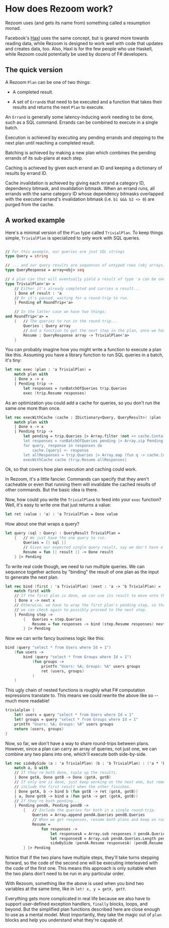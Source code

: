 # How does Rezoom work?

Rezoom uses (and gets its name from) something called a resumption monad.

Facebook's [Haxl](https://github.com/facebook/Haxl) uses the same concept, but
is geared more towards reading data, while Rezoom is designed to work well with
code that updates and creates data, too. Also, Haxl is for the few people who
use Haskell, while Rezoom could potentially be used by dozens of F# developers.

## The quick version

A Rezoom `Plan` can be one of two things:

* A completed result.

* A set of `Errand`s that need to be executed and a function that takes their
  results and returns the next `Plan` to execute.

An `Errand` is generally some latency-inducing work needing to be done, such as
a SQL command. Errands can be combined to execute in a single batch.

Execution is achieved by executing any pending errands and stepping to the next
plan until reaching a completed result.

Batching is achieved by making a new plan which combines the pending errands of
its sub-plans at each step.

Caching is achieved by given each errand an ID and keeping a dictionary of
results by errand ID.

Cache invalidation is achieved by giving each errand a category ID, dependency
bitmask, and invalidation bitmask. When an errand runs, all errands with the
same category ID whose dependency bitmasks overlapped with the executed errand's
invalidation bitmask (i.e. `b1 &&& b2 <> 0`) are purged from the cache.

## A worked example

Here's a minimal version of the `Plan` type called `TrivialPlan`. To keep things
simple, `TrivialPlan` is specialized to only work with SQL queries.

```fsharp

// For this example, our queries are just SQL strings
type Query = string

// ... and our query results are sequences of untyped rows (obj arrays).
type QueryResponse = array<obj> seq

// A plan can that will eventually yield a result of type 'a can be one of two things:
type TrivialPlan<'a> =
    // Either it's already completed and carries a result...
    | Done of result : 'a
    // Or it's paused, waiting for a round-trip to run.
    | Pending of RoundTrip<'a>

    // In the latter case we have two things:
and RoundTrip<'a> =
    {   // The queries to run in the round-trip...
        Queries : Query array
        // And a function to get the next step in the plan, once we have the responses to our queries.
        Resume : QueryResponse array -> TrivialPlan<'a>
    }

```

You can probably imagine how you might write a function to execute a plan like this. Assuming you have a library
function to run SQL queries in a batch, it's tiny:

```fsharp
let rec exec (plan : 'a TrivialPlan) =
    match plan with
    | Done x -> x
    | Pending trip ->
        let responses = runBatchOfQueries trip.Queries
        exec (trip.Resume responses)
```

As an optimization you could add a cache for queries, so you don't run the same one more than once.

```fsharp
let rec execWithCache (cache : IDictionary<Query, QueryResult>) (plan : 'a TrivialPlan) =
    match plan with
    | Done x -> x
    | Pending trip ->
        let pending = trip.Queries |> Array.filter (not << cache.ContainsKey)
        let responses = runBatchOfQueries pending |> Array.zip Pending
        for query, response in responses do
            cache.[query] <- response
        let allResponses = trip.Queries |> Array.map (fun q -> cache.[q])
        execWithCache cache (trip.Resume allResponses)
```

Ok, so that covers how plan execution and caching could work.

In Rezoom, it's a little fancier. Commands can specify that they aren't
cacheable or even that running them will invalidate the cached results of other
commands. But the basic idea is there.

Now, how could you write the `TrivialPlan`s to feed into your `exec` function?
Well, it's easy to write one that just returns a value:

```fsharp
let ret (value : 'a) : 'a TrivialPlan = Done value
```

How about one that wraps a query?

```fsharp
let query (sql : Query) : QueryResult TrivialPlan =
    {   // We just have the one query to run.
        Queries = [| sql |]
        // Given our expected single query result, say we don't have a next step and we're done here.
        Resume = fun [| result |] -> Done result
    } |> Pending
```

To write real code though, we need to run multiple queries. We can sequence
together actions by "binding" the result of one plan as the input to generate
the next plan.

```fsharp
let rec bind (first : 'a TrivialPlan) (next : 'a -> 'b TrivialPlan) =
    match first with
    // If the first plan is done, we can use its result to move onto the next.
    | Done x -> next x
    // Otherwise, we have to wrap the first plan's pending step, so that upon resuming execution,
    // we can check again to possibly proceed to the next step.
    | Pending step ->
        {   Queries = step.Queries
            Resume = fun responses -> bind (step.Resume responses) next
        } |> Pending
```

Now we can write fancy business logic like this:

```fsharp
bind (query "select * from Users where Id = 1")
    (fun users ->
        bind (query "select * from Groups where Id = 1")
            (fun groups ->
                printfn "Users: %A; Groups: %A" users groups
                ret (users, groups)
            )
    )
```

This ugly chain of nested functions is roughly what F# computation expressions translate to.
This means we could rewrite the above like so -- much more readable!

```fsharp
trivialplan {
    let! users = query "select * from Users where Id = 1"
    let! groups = query "select * from Groups where Id = 1"
    printfn "Users: %A; Groups: %A" users groups
    return (users, groups)
}
```

Now, so far, we don't have a way to share round-trips between plans. However,
since a plan can carry an array of queries, not just one, we can combine any two
plans into one, which'll execute both side-by-side.

```fsharp
let rec sideBySide (a : 'a TrivialPlan) (b : 'b TrivialPlan) : ('a * 'b) TrivialPlan =
    match a, b with
    // If they're both done, tuple up the results.
    | Done gotA, Done gotB -> Done (gotA, gotB)
    // If only one is done, just keep working on the next one, but remember to
    // include the first result when the other finishes.
    | Done gotA, b -> bind b (fun gotB -> ret (gotA, gotB))
    | a, Done gotB -> bind a (fun gotA -> get (gotA, gotB))
    // If they're both pending...
    | Pending pendA, Pending pendB ->
        {   // Include the queries for both in a single round-trip.
            Queries = Array.append pendA.Queries pendB.Queries
            // When we get responses, resume both plans and keep on running them side-by-side.
            Resume =
                fun responses ->
                    let responsesA = Array.sub responses 0 pendA.Queries.Length
                    let responsesB = Array.sub pendA.Queries.Length pendB.Queries.Length
                    sideBySide (pendA.Resume responsesA) (pendB.Resume responsesB)
        } |> Pending
```

Notice that if the two plans have multiple steps, they'll take turns stepping
forward, so the code of the second one will be executing interleaved with the
code of the first one. This means this approach is only suitable when the two
plans don't need to be run in any particular order.

With Rezoom, something like the above is used when you bind two variables at the
same time, like in `let! x, y = getX, getY`.

Everything gets more complicated in real life because we also have to support
user-defined exception handlers, `finally` blocks, loops, and beyond. But the
simplified plan functions described here are close enough to use as a mental
model. Most importantly, they take the magic out of `plan` blocks and help you
understand what they're capable of.
